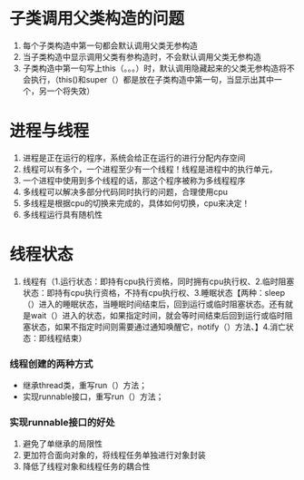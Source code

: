 # 子类调用父类构造的问题 #
1. 每个子类构造中第一句都会默认调用父类无参构造
2. 当子类构造中显示调用父类有参构造时，不会默认调用父类无参构造
3. 子类构造中第一句写上this（。。。）时，默认调用隐藏起来的父类无参构造将不会执行，（this()和super（）都是放在子类构造中第一句，当显示出其中一个，另一个将失效）

# 进程与线程 #
1. 进程是正在运行的程序，系统会给正在运行的进行分配内存空间
2. 线程可以有多个，一个进程至少有一个线程！线程是进程中的执行单元，
3. 一个进程中使用到多个线程的话，那这个程序被称为多线程程序
4. 多线程可以解决多部分代码同时执行的问题，合理使用cpu
5. 多线程是根据cpu的切换来完成的，具体如何切换，cpu来决定！  
6. 多线程运行具有随机性

# 线程状态 #
1. 线程有（1.运行状态：即持有cpu执行资格，同时拥有cpu执行权、2.临时阻塞状态：即持有cpu执行资格，不持有cpu执行权、3.睡眠状态【两种：sleep（）进入的睡眠状态，当睡眠时间结束后，回到运行或临时阻塞状态。还有就是wait（）进入的状态，如果指定时间，就会等时间结束后回到运行或临时阻塞状态，如果不指定时间则需要通过通知唤醒它，notify（）方法、】4.消亡状态：即线程结束）

### 线程创建的两种方式 ###
- 继承thread类，重写run（）方法；
- 实现runnable接口，重写run（）方法；

### 实现runnable接口的好处 ###
1. 避免了单继承的局限性
2. 更加符合面向对象的，将线程任务单独进行对象封装
3. 降低了线程对象和线程任务的耦合性